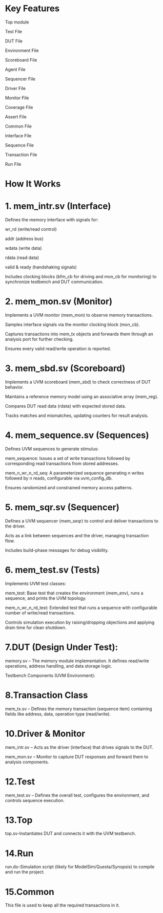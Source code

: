 # Key Features

Top module

Test File

DUT File

Environment File

Scoreboard File

Agent File

Sequencer File

Driver File

Monitor File

Coverage File

Assert File

Common File

Interface File

Sequence File

Transaction File

Run File

# How It Works

# 1. mem_intr.sv (Interface)

Defines the memory interface with signals for:

wr_rd (write/read control)

addr (address bus)

wdata (write data)

rdata (read data)

valid & ready (handshaking signals)

Includes clocking blocks (bfm_cb for driving and mon_cb for monitoring) to synchronize testbench and DUT communication.

# 2. mem_mon.sv (Monitor)

Implements a UVM monitor (mem_mon) to observe memory transactions.

Samples interface signals via the monitor clocking block (mon_cb).

Captures transactions into mem_tx objects and forwards them through an analysis port for further checking.

Ensures every valid read/write operation is reported.

# 3. mem_sbd.sv (Scoreboard)

Implements a UVM scoreboard (mem_sbd) to check correctness of DUT behavior.

Maintains a reference memory model using an associative array (mem_reg).

Compares DUT read data (rdata) with expected stored data.

Tracks matches and mismatches, updating counters for result analysis.

# 4. mem_sequence.sv (Sequences)

Defines UVM sequences to generate stimulus:

mem_sequence: Issues a set of write transactions followed by corresponding read transactions from stored addresses.

mem_n_wr_n_rd_seq: A parameterized sequence generating n writes followed by n reads, configurable via uvm_config_db.

Ensures randomized and constrained memory access patterns.

# 5. mem_sqr.sv (Sequencer)

Defines a UVM sequencer (mem_seqr) to control and deliver transactions to the driver.

Acts as a link between sequences and the driver, managing transaction flow.

Includes build-phase messages for debug visibility.

# 6. mem_test.sv (Tests)

Implements UVM test classes:

mem_test: Base test that creates the environment (mem_env), runs a sequence, and prints the UVM topology.

mem_n_wr_n_rd_test: Extended test that runs a sequence with configurable number of write/read transactions.

Controls simulation execution by raising/dropping objections and applying drain time for clean shutdown.

# 7.DUT (Design Under Test):

memory.sv – The memory module implementation. It defines read/write operations, address handling, and data storage logic.

Testbench Components (UVM Environment):

# 8.Transaction Class

mem_tx.sv – Defines the memory transaction (sequence item) containing fields like address, data, operation type (read/write).

# 10.Driver & Monitor

mem_intr.sv – Acts as the driver (interface) that drives signals to the DUT.

mem_mon.sv – Monitor to capture DUT responses and forward them to analysis components.

# 12.Test

mem_test.sv – Defines the overall test, configures the environment, and controls sequence execution.

# 13.Top 

top.sv-Instantiates DUT and connects it with the UVM testbench.

# 14.Run

run.do-Simulation script (likely for ModelSim/Questa/Synopsis) to compile and run the project.

# 15.Common

This file is used to keep all the required transactions in it.
